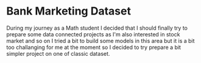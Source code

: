 # Bank Marketing Dataset
During my journey as a Math student I decided that I should finally try to prepare some data connected projects as I'm also interested in stock market and so on I tried a bit to build some models in this area but it is a bit too challanging for me at the moment so I decided to try prepare a bit simpler project on one of classic dataset. 
